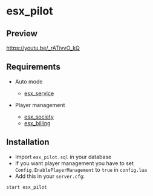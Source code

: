 # esx_pilot

## Preview
https://youtu.be/_rATivvO_kQ

## Requirements

* Auto mode
   - [esx_service](https://github.com/FXServer-ESX/fxserver-esx_service)

* Player management
   - [esx_society](https://github.com/ESX-Org/esx_society)
   - [esx_billing](https://github.com/FXServer-ESX/fxserver-esx_billing)

## Installation
- Import `esx_pilot.sql` in your database
- If you want player management you have to set `Config.EnablePlayerManagement` to `true` in `config.lua`
- Add this in your `server.cfg`:

```
start esx_pilot
```

